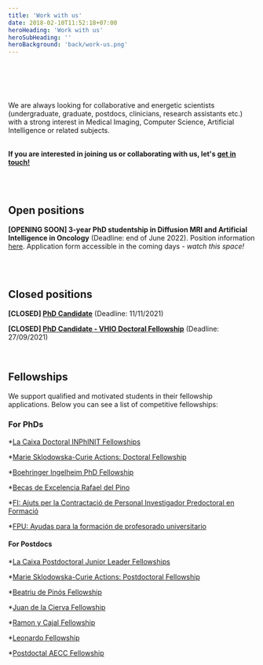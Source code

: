 ```yaml
---
title: 'Work with us'
date: 2018-02-10T11:52:18+07:00
heroHeading: 'Work with us'
heroSubHeading: ''
heroBackground: 'back/work-us.png'
---
```

# &nbsp;

We are always looking for collaborative and energetic scientists (undergraduate, graduate, postdocs, clinicians, research assistants etc.) with a strong interest in Medical Imaging, Computer Science, Artificial Intelligence or related subjects. <br/>  &nbsp;&nbsp;

**If you are interested in joining us or collaborating with us, let's [get in touch!](https://radiomicsgroup.github.io/contact)**

&nbsp;&nbsp;&nbsp;&nbsp;&nbsp;&nbsp;&nbsp;&nbsp;&nbsp;&nbsp;&nbsp;&nbsp;&nbsp;&nbsp;&nbsp;&nbsp;&nbsp;&nbsp;&nbsp;&nbsp;&nbsp;&nbsp;&nbsp;&nbsp;&nbsp;&nbsp;&nbsp;&nbsp;&nbsp;&nbsp;&nbsp;&nbsp;&nbsp;&nbsp;&nbsp;&nbsp;&nbsp;&nbsp;&nbsp;&nbsp;&nbsp;&nbsp;&nbsp;&nbsp;&nbsp;&nbsp;&nbsp;&nbsp;&nbsp;&nbsp;&nbsp;&nbsp;&nbsp;&nbsp;&nbsp;&nbsp;&nbsp;&nbsp;&nbsp;&nbsp;&nbsp;&nbsp;&nbsp;&nbsp;&nbsp;&nbsp;&nbsp;&nbsp;&nbsp;&nbsp;&nbsp;&nbsp;&nbsp;&nbsp;&nbsp;&nbsp;&nbsp;&nbsp;&nbsp;&nbsp;&nbsp;&nbsp;&nbsp;&nbsp;&nbsp;&nbsp;&nbsp;&nbsp;&nbsp;&nbsp;&nbsp;&nbsp;&nbsp;&nbsp;&nbsp;&nbsp;&nbsp;&nbsp;&nbsp;&nbsp;&nbsp;&nbsp;&nbsp;&nbsp;&nbsp;      <br/> 
<br/>



## Open positions

**[OPENING SOON] 3-year PhD studentship in Diffusion MRI and Artificial Intelligence in Oncology** (Deadline: end of June 2022). Position information [here](https://radiomicsgroup.github.io/misc/phdMRI22.pdf). Application form accessible in the coming days - _watch this space!_ 

&nbsp;&nbsp;&nbsp;&nbsp;&nbsp;&nbsp;&nbsp;&nbsp;&nbsp;&nbsp;&nbsp;&nbsp;&nbsp;&nbsp;&nbsp;&nbsp;&nbsp;&nbsp;&nbsp;&nbsp;&nbsp;&nbsp;&nbsp;&nbsp;&nbsp;&nbsp;&nbsp;&nbsp;&nbsp;&nbsp;&nbsp;&nbsp;&nbsp;&nbsp;&nbsp;&nbsp;&nbsp;&nbsp;&nbsp;&nbsp;&nbsp;&nbsp;&nbsp;&nbsp;&nbsp;&nbsp;&nbsp;&nbsp;&nbsp;&nbsp;&nbsp;&nbsp;&nbsp;&nbsp;&nbsp;&nbsp;&nbsp;&nbsp;&nbsp;&nbsp;&nbsp;&nbsp;&nbsp;&nbsp;&nbsp;&nbsp;&nbsp;&nbsp;&nbsp;&nbsp;&nbsp;&nbsp;&nbsp;&nbsp;&nbsp;&nbsp;&nbsp;&nbsp;&nbsp;&nbsp;&nbsp;&nbsp;&nbsp;&nbsp;&nbsp;&nbsp;&nbsp;&nbsp;&nbsp;&nbsp;&nbsp;&nbsp;&nbsp;&nbsp;&nbsp;&nbsp;&nbsp;&nbsp;&nbsp;&nbsp;&nbsp;&nbsp;&nbsp;&nbsp;&nbsp;      <br/> 
<br/>



## Closed positions

**[CLOSED] [PhD Candidate](https://www.vhio.net/ref-43-2021-phd-student-in-magnetic-resonance-imaging/)** (Deadline: 11/11/2021)

**[CLOSED] [PhD Candidate - VHIO Doctoral Fellowship](http://vhio.net/sever_ochoa/)** (Deadline: 27/09/2021)


&nbsp;&nbsp;&nbsp;&nbsp;&nbsp;&nbsp;&nbsp;&nbsp;&nbsp;&nbsp;&nbsp;&nbsp;&nbsp;&nbsp;&nbsp;&nbsp;&nbsp;&nbsp;&nbsp;&nbsp;&nbsp;&nbsp;&nbsp;&nbsp;&nbsp;&nbsp;&nbsp;&nbsp;&nbsp;&nbsp;&nbsp;&nbsp;&nbsp;&nbsp;&nbsp;&nbsp;&nbsp;&nbsp;&nbsp;&nbsp;&nbsp;&nbsp;&nbsp;&nbsp;&nbsp;&nbsp;&nbsp;&nbsp;&nbsp;&nbsp;&nbsp;&nbsp;&nbsp;&nbsp;&nbsp;&nbsp;&nbsp;&nbsp;&nbsp;&nbsp;&nbsp;&nbsp;&nbsp;&nbsp;&nbsp;&nbsp;&nbsp;&nbsp;&nbsp;&nbsp;&nbsp;&nbsp;&nbsp;&nbsp;&nbsp;&nbsp;&nbsp;&nbsp;&nbsp;&nbsp;&nbsp;&nbsp;&nbsp;&nbsp;&nbsp;&nbsp;&nbsp;&nbsp;&nbsp;&nbsp;&nbsp;&nbsp;&nbsp;&nbsp;&nbsp;&nbsp;&nbsp;&nbsp;&nbsp;&nbsp;&nbsp;&nbsp;&nbsp;&nbsp;&nbsp;      <br/>                                                                               


## Fellowships

We support qualified and motivated students in their fellowship applications. Below you can see a list of competitive fellowships:

### For PhDs

  *[La Caixa Doctoral INPhINIT Fellowships](https://fundacionlacaixa.org/es/becas-doctorado-inphinit-convocatoria)

  *[Marie Sklodowska-Curie Actions: Doctoral Fellowship](https://ec.europa.eu/research/mariecurieactions/calls/msca-doctoral-networks-2021)

  *[Boehringer Ingelheim PhD Fellowship](https://www.bifonds.de/fellowships-grants/phd-fellowships.html)

  *[Becas de Excelencia Rafael del Pino](https://frdelpino.es/categoria-beca/01_becas-de-excelencia/)

  *[FI: Ajuts per la Contractació de Personal Investigador Predoctoral en Formació](https://agaur.gencat.cat/es/beques-i-ajuts/convocatories-per-temes/Ajuts-per-a-la-contractacio-de-personal-investigador-predoctoral-en-formacio-FI-2022)

  *[FPU: Ayudas para la formación de profesorado universitario](https://www.educacionyfp.gob.es/servicios-al-ciudadano/catalogo/general/99/998758/ficha/998758-informacion-comun.html)


#### For Postdocs

  *[La Caixa Postdoctoral Junior Leader Fellowships](https://fundacionlacaixa.org/es/becas-posdoctorado-junior-leader-convocatoria)

  *[Marie Sklodowska-Curie Actions: Postdoctoral Fellowship](https://ec.europa.eu/research/mariecurieactions/actions/postdoctoral-fellowships)

  *[Beatriu de Pinós Fellowship](https://agaur.gencat.cat/es/Beatriu-de-Pinos/convocatories/estat-de-les-convocatories/)

  *[Juan de la Cierva Fellowship](https://www.aei.gob.es/convocatorias/buscador-convocatorias/ayudas-contratos-juan-cierva-formacion-2021)

  *[Ramon y Cajal Fellowship](https://www.deusto.es/cs/Satellite/deusto/en/university-deusto/admissions-administration-and-grants/scholarships-and-grants-/ramon-y-cajal/beca)

  *[Leonardo Fellowship](https://www.redleonardo.es/becas/becas-leonardo-investigadores-creadores-culturales-2021/)

  *[Postdoctal AECC Fellowship](https://www.contraelcancer.es/es/area-investigador/ayudas/talento/Postdoctoral-2021)

